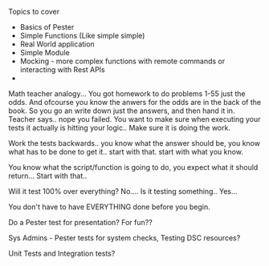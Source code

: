 
Topics to cover

- Basics of Pester
- Simple Functions (Like simple simple)
- Real World application
- Simple Module
- Mocking - more complex functions with remote commands or interacting with Rest APIs
- 


Math teacher analogy... You got homework to do problems 1-55 just the odds.  And ofcourse you know the anwers
for the odds are in the back of the book.  So you go an write down just the answers, and then hand
it in.  Teacher says.. nope you failed.  You want to make sure when executing your tests
it actually is hitting your logic.. Make sure it is doing the work.

Work the tests backwards.. you know what the answer should be, you know what has to be done to get it..
start with that.  start with what you know.

You know what the script/function is going to do, you expect what it should return... Start with that..

Will it test 100% over everything?  No....  Is it testing something.. Yes...

You don't have to have EVERYTHING done before you begin.

Do a Pester test for presentation?  For fun??

Sys Admins - Pester tests for system checks, Testing DSC resources?

Unit Tests and Integration tests?



